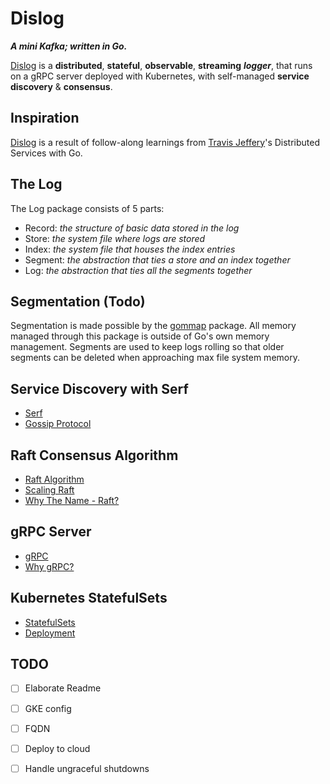 # Dislog

 ___A mini Kafka; written in Go.___

[Dislog](https://github.com/dixyantar/dislog) is a __distributed__, __stateful__, __observable__, __streaming__ ___logger___, that runs on a gRPC server deployed with Kubernetes, with self-managed __service discovery__ & __consensus__.

## Inspiration

[Dislog](https://github.com/dixyantar/dislog) is a result of follow-along learnings from [Travis Jeffery](https://twitter.com/travisjeffery)'s Distributed Services with Go.

## The Log

The Log package consists of 5 parts:

- Record: _the structure of basic data stored in the log_
- Store: _the system file where logs are stored_
- Index: _the system file that houses the index entries_
- Segment: _the abstraction that ties a store and an index together_
- Log: _the abstraction that ties all the segments together_

## Segmentation (Todo)

Segmentation is made possible by the [gommap](https://pkg.go.dev/github.com/tysonmote/gommap) package. All memory managed through this package is outside of Go's own memory management.
Segments are used to keep logs rolling so that older segments can be deleted when approaching max file system memory.

## Service Discovery with Serf 

- [Serf](https://www.serf.io/)
- [Gossip Protocol](https://www.serf.io/docs/internals/gossip.html)

## Raft Consensus Algorithm 

- [Raft Algorithm](https://en.wikipedia.org/wiki/Raft_(algorithm))
- [Scaling Raft](https://www.cockroachlabs.com/blog/scaling-raft/)
- [Why The Name - Raft?](https://groups.google.com/g/raft-dev/c/95rZqptGpmU)

## gRPC Server 

- [gRPC](https://grpc.io/)
- [Why gRPC?](https://grpc.io/docs/languages/go/basics/#why-use-grpc)

## Kubernetes StatefulSets

- [StatefulSets](https://kubernetes.io/docs/concepts/workloads/controllers/statefulset/)
- [Deployment](https://kubernetes.io/docs/tutorials/stateful-application/basic-stateful-set/)


## TODO

- [ ] Elaborate Readme
- [ ] GKE config
- [ ] FQDN
- [ ] Deploy to cloud
- [ ] Handle ungraceful shutdowns



